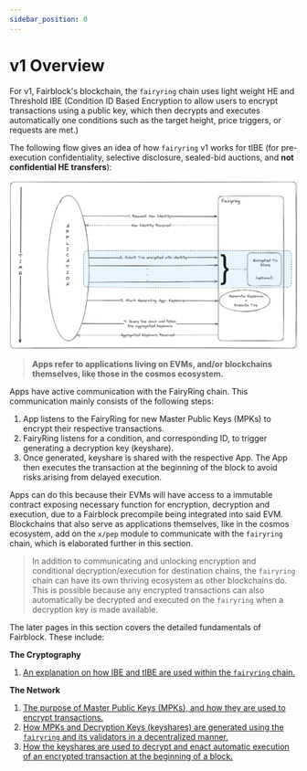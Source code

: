 ```yaml
---
sidebar_position: 0
---
```


# v1 Overview

<!-- The org of this section should be (assuming reader has read the intro, but then jumped straight to Learn to understand the protocol). We will assume that it is an average reader:
1. Overview of how Fairblock works again (schematic); use the schematic and walk through key points. Make sure to point out how other chains and EVMs differ in how they work under the hood, but not in practice.
2. Introduce the next pages: cryptography and the network. -->

For v1, Fairblock's blockchain, the `fairyring` chain uses light weight HE and Threshold IBE (Condition ID Based Encryption to allow users to encrypt transactions using a public key,
which then decrypts and executes automatically one conditions such as the target height, price triggers, or requests are met.)

The following flow gives an idea of how `fairyring` v1 works for tIBE (for pre-execution confidentiality, selective disclosure, sealed-bid auctions, and **not confidential HE transfers**):

![General flow for `fairyring` v1](../../assets/fairyring-overview.png)

> **Apps refer to applications living on EVMs, and/or blockchains themselves, like those in the cosmos ecosystem.**

Apps have active communication with the FairyRing chain. This communication mainly consists of the following steps:

1.  App listens to the FairyRing for new Master Public Keys (MPKs) to encrypt their respective transactions.
2.  FairyRing listens for a condition, and corresponding ID, to trigger generating a decryption key (keyshare).
3.  Once generated, keyshare is shared with the respective App. The App then executes the transaction at the beginning of the block to avoid risks arising from delayed execution.

Apps can do this because their EVMs will have access to a immutable contract exposing necessary function for encryption, decryption and execution, due to a Fairblock precompile being integrated into said EVM. Blockchains that also serve as applications themselves, like in the cosmos ecosystem, add on the `x/pep` module to communicate with the `fairyring` chain, which is elaborated further in this section.

> In addition to communicating and unlocking encryption and conditional decryption/execution for destination chains, the `fairyring` chain can have its own thriving ecosystem as other blockchains do. This is possible because any encrypted transactions can also automatically be decrypted and executed on the `fairyring` when a decryption key is made available.

The later pages in this section covers the detailed fundamentals of Fairblock. These include:

**The Cryptography**

1. [An explanation on how IBE and tIBE are used within the `fairyring` chain.](./cryptography.md)

**The Network**

1. [The purpose of Master Public Keys (MPKs), and how they are used to encrypt transactions.](./network/pub_keys_and_encryption.md)
2. [How MPKs and Decryption Keys (keyshares) are generated using the `fairyring` and its validators in a decentralized manner.](./network/keyshares_and_aggregation.md)
3. [How the keyshares are used to decrypt and enact automatic execution of an encrypted transaction at the beginning of a block.](./network/decrypt_and_execute.md)
<!-- TODO: 4. [How Fairblock Works with EVMs and Blockchains](./network/evm_and_appchains.md) -->
